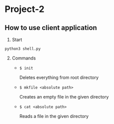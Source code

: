 # Project-2

## How to use client application
1. Start
```
python3 shell.py
```
2. Commands
   - `$ init`
     
     Deletes everything from root directory
   - `$ mkfile <absolute path>`
     
     Creates an empty file in the given directory
   - `$ cat <absolute path>`
   
     Reads a file in the given directory
   
